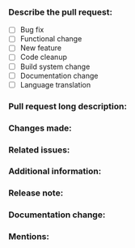 <!-- Lines like this one are comments and will not be shown in the final output. -->
<!-- Make sure that you have read the "Contributing" section of the README and also the notes in CodingStyle. -->
<!-- If you are a collaborator, please add labels and assign other collaborators for a review. -->

### Describe the pull request:
<!-- Replace [ ] with [x] to select options. -->
- [ ] Bug fix
- [ ] Functional change
- [ ] New feature
- [ ] Code cleanup
- [ ] Build system change
- [ ] Documentation change
- [ ] Language translation

### Pull request long description:
<!-- Describe your pull request in detail. -->

### Changes made:
<!-- Enumerate the changes with 1), 2), 3) etc. -->
<!-- Ensure the test cases are updated if needed. -->

<!-- For database schema changes, be extra mindful that any changes done in -->
<!-- the base schema setup is reflected in the changs performed by migrations  -->
<!-- scripts -->

### Related issues:
<!-- Reference issues with #<issue-num>. -->
<!-- Write "Fixes #<issue-num>" to notify Github that this PR fixes an issue. -->

### Additional information:
<!-- Include sample dive log or other relevant information to allow testing the change where feasible. -->

### Release note:
<!-- Describe if this change needs a release note present in CHANGELOG.md. -->
<!-- Also, please make sure to add the release note on top of the file CHANGELOG.md. -->

### Documentation change:
<!-- If this PR makes changes to user functionality, then the documentation has to be updated too. -->
<!-- Please, briefly outline here what has changed in terms of the user experience (UX). -->
<!-- If UX changes have been made, a maintainer should apply the 'needs-documentation-change' label. -->

### Mentions:
<!-- Mention users that you want to review your pull request with @<user-name>. Leave empty if not sure. -->
